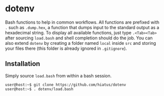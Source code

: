dotenv
======
Bash functions to help in common workflows. All functions are prefixed with `.` such as `.dump.hex`,
a function that dumps input to the standard output as a hexadecimal string. To display all available
functions, just type `.<Tab><Tab>` after sourcing `load.bash` and shell completion should do the
job. You can also extend `dotenv` by creating a folder named `local` inside `src` and storing your
files there (this folder is already ignored in `.gitignore`).


Installation
------------
Simply source `load.bash` from within a bash session.
```
user@host:~$ git clone https://github.com/hiatus/dotenv
user@host:~$ . dotenv/load.bash
```
